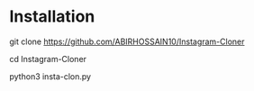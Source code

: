 # Installation

git clone https://github.com/ABIRHOSSAIN10/Instagram-Cloner

cd Instagram-Cloner

python3 insta-clon.py
